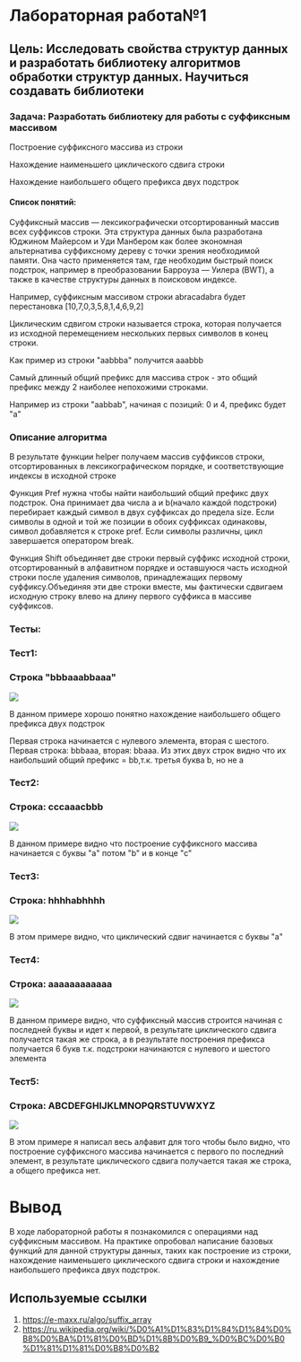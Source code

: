<h1>Лабораторная работа№1</h1>
<h2>Цель: Исследовать свойства структур данных и разработать библиотеку алгоритмов обработки структур данных. Научиться создавать библиотеки</h2>
<h3>Задача: Разработать библиотеку для работы с суффиксным массивом</h3>
<p>Построение суффиксного массива из строки</p>
<p>Нахождение наименьшего циклического сдвига строки</p>
<p>Нахождение наибольшего общего префикса двух подстрок</p>
<h4>Список понятий:</h4>
<p>Суффиксный массив — лексикографически отсортированный массив всех суффиксов строки. Эта структура данных была разработана Юджином Майерсом и Уди Манбером как более экономная альтернатива суффиксному дереву с точки зрения необходимой памяти. Она часто применяется там, где необходим быстрый поиск подстрок, например в преобразовании Барроуза — Уилера (BWT), а также в качестве структуры данных в поисковом индексе.</p>
<p>Например, суффиксным массивом строки abracadabra будет перестановка [10,7,0,3,5,8,1,4,6,9,2]</p>
<p>Циклическим сдвигом строки называется строка, которая получается из исходной перемещением нескольких первых символов в конец строки.</p>
<p>Как пример из строки "aabbba" получится aaabbb</p>
<p>Самый длинный общий префикс для массива строк - это общий префикс между 2 наиболее непохожими строками.</p>
<p>Например из строки "aabbab", начиная с позиций: 0 и 4, префикс будет "a"</p>
<h3> Описание алгоритма </h3>
<p>В результате функции helper получаем массив суффиксов строки, отсортированных в лексикографическом порядке, и соответствующие индексы в исходной строке</p>
<p>Функция Pref нужна чтобы найти наибольший общий префикс двух подстрок. Она принимает два числа a и  b(начало каждой подстроки) перебирает каждый символ в двух суффиксах до предела size. Если символы в одной и той же позиции в обоих суффиксах одинаковы, символ добавляется к строке pref. Если символы различны, цикл завершается оператором break.</p>
<p>Функция Shift объединяет две строки первый суффикс исходной строки, отсортированный в алфавитном порядке и оставшуюся часть исходной строки после удаления символов, принадлежащих первому суффиксу.Объединяя эти две строки вместе, мы фактически сдвигаем исходную строку влево на длину первого суффикса в массиве суффиксов.</p>
<h3>Тесты:</h3>
<h3>Тест1:</h3>
<h3>Строка "bbbaaabbaaa"</h3>
<img src = https://github.com/iit-22170x/RPIIS/blob/%D0%93%D1%80%D0%B8%D0%BD%D1%8C_%D0%9D_%D0%90/sem2/lab1/photo/1ph.jpg>
<p>В данном примере хорошо понятно нахождение наибольшего общего префикса двух подстрок</p>
<p>Первая строка начинается с нулевого элемента, вторая с шестого. Первая строка: bbbaaa, вторая: bbaaa. Из этих двух строк видно что их наибольший общий префикс = bb,т.к. третья буква b, но не а </p>
<h3>Тест2:</h3>
<h3>Строка: cccaaacbbb</h3>
<img src = https://github.com/iit-22170x/RPIIS/blob/%D0%93%D1%80%D0%B8%D0%BD%D1%8C_%D0%9D_%D0%90/sem2/lab1/photo/2ph.jpg>
<p>В данном примере видно что построение суффиксного массива начинается с буквы "a" потом "b" и в конце "c"</p>
<h3>Тест3:</h3>
<h3>Строка: hhhhabhhhh</h3>
<img src = https://github.com/iit-22170x/RPIIS/blob/%D0%93%D1%80%D0%B8%D0%BD%D1%8C_%D0%9D_%D0%90/sem2/lab1/photo/3ph.jpg>
<p>В этом примере видно, что циклический сдвиг начинается с буквы "a"</p>
<h3>Тест4:</h3>
<h3>Строка: aaaaaaaaaaaa</h3>
<img src = https://github.com/iit-22170x/RPIIS/blob/%D0%93%D1%80%D0%B8%D0%BD%D1%8C_%D0%9D_%D0%90/sem2/lab1/photo/4ph.jpg>
<p>В данном примере видно, что суффиксный массив строится начиная с последней буквы и идет к первой, в результате циклического сдвига получается такая же строка, а в результате построения префикса получается 6 букв т.к. подстроки начинаются с нулевого и шестого элемента</p>
<h3>Тест5:</h3>
<h3>Строка: ABCDEFGHIJKLMNOPQRSTUVWXYZ</h3>
<img src = https://github.com/iit-22170x/RPIIS/blob/%D0%93%D1%80%D0%B8%D0%BD%D1%8C_%D0%9D_%D0%90/sem2/lab1/photo/5ph.jpg>
<p>В этом примере я написал весь алфавит для того чтобы было видно, что построение суффиксного массива начинается с первого по последний элемент, в результате циклического сдвига получается такая же строка, а общего префикса нет.</p>
<h1>Вывод</h1> 

<p>В ходе лабораторной работы я познакомился с операциями над суффиксным массивом. На практике опробовал написание базовых функций для данной структуры данных, таких как построение из строки, нахождение наименьшего циклического сдвига строки и нахождение наибольшего префикса двух подстрок.</p>

<h2>Используемые ссылки</h2>

1. https://e-maxx.ru/algo/suffix_array
2. https://ru.wikipedia.org/wiki/%D0%A1%D1%83%D1%84%D1%84%D0%B8%D0%BA%D1%81%D0%BD%D1%8B%D0%B9_%D0%BC%D0%B0%D1%81%D1%81%D0%B8%D0%B2

